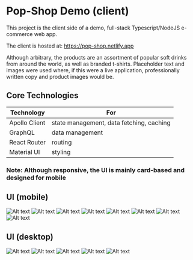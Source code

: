 
# Pop-Shop Demo (client)

This project is the client side of a demo, full-stack Typescript/NodeJS e-commerce web app.

The client is hosted at:
https://pop-shop.netlify.app

Although arbitrary, the products are an assortment of popular soft drinks from around the world, as well as branded t-shirts.  Placeholder text and images were used where, if this were a live application, professionally written copy and product images would be.

## Core Technologies
| Technology  | For |
| ------------| -------|
| Apollo Client | state management, data fetching, caching |
| GraphQL | data management |
| React Router | routing |
| Material UI | styling |


### Note: Although responsive, the UI is mainly card-based and designed for mobile

## UI (mobile)
![Alt text](https://raw.github.com/perrottarichard/pop-shop-client/master/screenshotMobile/mobilehome.png)
![Alt text](https://raw.github.com/perrottarichard/pop-shop-client/master/screenshotMobile/mobilemenu.png)
![Alt text](https://raw.github.com/perrottarichard/pop-shop-client/master/screenshotMobile/mobilecart.png)
![Alt text](https://raw.github.com/perrottarichard/pop-shop-client/master/screenshotMobile/mobilesearch.png)
![Alt text](https://raw.github.com/perrottarichard/pop-shop-client/master/screenshotMobile/mobilesignin.png)
![Alt text](https://raw.github.com/perrottarichard/pop-shop-client/master/screenshotMobile/mobilesignup.png)
![Alt text](https://raw.github.com/perrottarichard/pop-shop-client/master/screenshotMobile/mobilecheckout.png)
![Alt text](https://raw.github.com/perrottarichard/pop-shop-client/master/screenshotMobile/mobileorderconfirmation.png)

## UI (desktop)
![Alt text](https://raw.github.com/perrottarichard/pop-shop-client/master/screenshotDesktop/home.png)
![Alt text](https://raw.github.com/perrottarichard/pop-shop-client/master/screenshotDesktop/cart.png)
![Alt text](https://raw.github.com/perrottarichard/pop-shop-client/master/screenshotDesktop/checkout1.png)
![Alt text](https://raw.github.com/perrottarichard/pop-shop-client/master/screenshotDesktop/checkout2.png)
![Alt text](https://raw.github.com/perrottarichard/pop-shop-client/master/screenshotDesktop/checkout3.png)
